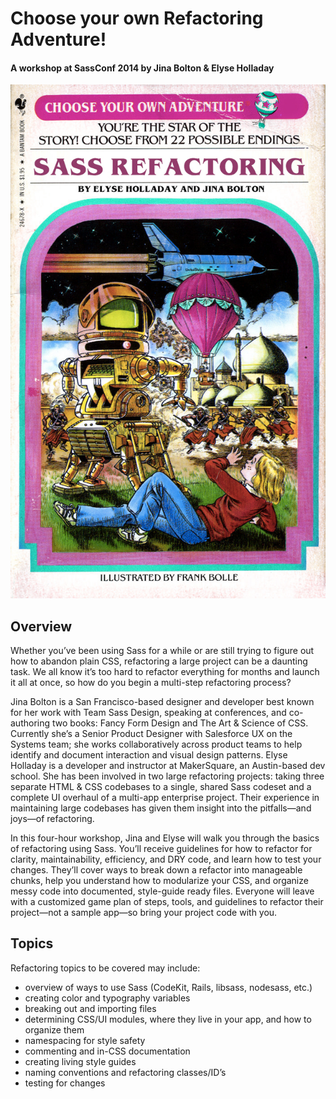 # Choose your own Refactoring Adventure!
#### A workshop at SassConf 2014 by Jina Bolton & Elyse Holladay

![CYA](cya-supercomputer.jpg)


## Overview


Whether you’ve been using Sass for a while or are still trying to figure out how to abandon plain CSS, refactoring a large project can be a daunting task. We all know it’s too hard to refactor everything for months and launch it all at once, so how do you begin a multi-step refactoring process?

Jina Bolton is a San Francisco-based designer and developer best known for her work with Team Sass Design, speaking at conferences, and co-authoring two books: Fancy Form Design and The Art & Science of CSS. Currently she’s a Senior Product Designer with Salesforce UX on the Systems team; she works collaboratively across product teams to help identify and document interaction and visual design patterns. Elyse Holladay is a developer and instructor at MakerSquare, an Austin-based dev school. She has been involved in two large refactoring projects: taking three separate HTML & CSS codebases to a single, shared Sass codeset and a complete UI overhaul of a multi-app enterprise project. Their experience in maintaining large codebases has given them insight into the pitfalls—and joys—of refactoring.

In this four-hour workshop, Jina and Elyse will walk you through the basics of refactoring using Sass. You’ll receive guidelines for how to refactor for clarity, maintainability, efficiency, and DRY code, and learn how to test your changes. They’ll cover ways to break down a refactor into manageable chunks, help you understand how to modularize your CSS, and organize messy code into documented, style-guide ready files. Everyone will leave with a customized game plan of steps, tools, and guidelines to refactor their project—not a sample app—so bring your project code with you.

## Topics

Refactoring topics to be covered may include:

* overview of ways to use Sass (CodeKit, Rails, libsass, nodesass, etc.)
* creating color and typography variables
* breaking out and importing files
* determining CSS/UI modules, where they live in your app, and how to organize them
* namespacing for style safety
* commenting and in-CSS documentation
* creating living style guides
* naming conventions and refactoring classes/ID’s
* testing for changes

